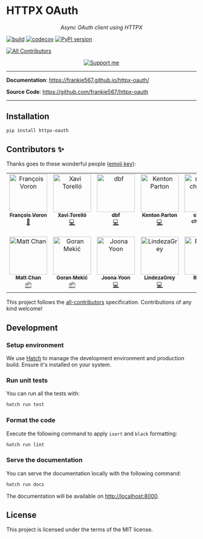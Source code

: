 # HTTPX OAuth

<p align="center">
    <em>Async OAuth client using HTTPX</em>
</p>

[![build](https://github.com/frankie567/httpx-oauth/workflows/Build/badge.svg)](https://github.com/frankie567/httpx-oauth/actions)
[![codecov](https://codecov.io/gh/frankie567/httpx-oauth/branch/master/graph/badge.svg)](https://codecov.io/gh/frankie567/httpx-oauth)
[![PyPI version](https://badge.fury.io/py/httpx-oauth.svg)](https://badge.fury.io/py/httpx-oauth)

<!-- ALL-CONTRIBUTORS-BADGE:START - Do not remove or modify this section -->
[![All Contributors](https://img.shields.io/badge/all_contributors-14-orange.svg?style=flat-square)](#contributors-)
<!-- ALL-CONTRIBUTORS-BADGE:END -->

<p align="center">
<a href="https://polar.sh/frankie567">
<picture>
  <source media="(prefers-color-scheme: dark)" srcset="https://polar.sh/embed/support-us.svg?org=frankie567&&text=Support+me&darkmode=1">
  <img alt="Support me" src="https://polar.sh/embed/support-us.svg?org=frankie567&text=Support+me">
</picture>
</a>
</p>

---

**Documentation**: <a href="https://frankie567.github.io/httpx-oauth/" target="_blank">https://frankie567.github.io/httpx-oauth/</a>

**Source Code**: <a href="https://github.com/frankie567/httpx-oauth" target="_blank">https://github.com/frankie567/httpx-oauth</a>

---

## Installation

```bash
pip install httpx-oauth
```


## Contributors ✨

Thanks goes to these wonderful people ([emoji key](https://allcontributors.org/docs/en/emoji-key)):

<!-- ALL-CONTRIBUTORS-LIST:START - Do not remove or modify this section -->
<!-- prettier-ignore-start -->
<!-- markdownlint-disable -->
<table>
  <tbody>
    <tr>
      <td align="center" valign="top" width="14.28%"><a href="http://francoisvoron.com"><img src="https://avatars.githubusercontent.com/u/1144727?v=4?s=100" width="100px;" alt="François Voron"/><br /><sub><b>François Voron</b></sub></a><br /><a href="#maintenance-frankie567" title="Maintenance">🚧</a></td>
      <td align="center" valign="top" width="14.28%"><a href="http://xaviertorello.cat"><img src="https://avatars.githubusercontent.com/u/8709244?v=4?s=100" width="100px;" alt="Xavi Torelló"/><br /><sub><b>Xavi Torelló</b></sub></a><br /><a href="https://github.com/frankie567/httpx-oauth/commits?author=XaviTorello" title="Code">💻</a></td>
      <td align="center" valign="top" width="14.28%"><a href="https://github.com/fullonic"><img src="https://avatars.githubusercontent.com/u/13336073?v=4?s=100" width="100px;" alt="dbf"/><br /><sub><b>dbf</b></sub></a><br /><a href="https://github.com/frankie567/httpx-oauth/commits?author=fullonic" title="Code">💻</a></td>
      <td align="center" valign="top" width="14.28%"><a href="http://www.kentonparton.com"><img src="https://avatars.githubusercontent.com/u/20202312?v=4?s=100" width="100px;" alt="Kenton Parton"/><br /><sub><b>Kenton Parton</b></sub></a><br /><a href="https://github.com/frankie567/httpx-oauth/commits?author=KentonParton" title="Code">💻</a></td>
      <td align="center" valign="top" width="14.28%"><a href="https://github.com/stepan-chatalyan"><img src="https://avatars.githubusercontent.com/u/78931407?v=4?s=100" width="100px;" alt="stepan-chatalyan"/><br /><sub><b>stepan-chatalyan</b></sub></a><br /><a href="https://github.com/frankie567/httpx-oauth/commits?author=stepan-chatalyan" title="Code">💻</a></td>
      <td align="center" valign="top" width="14.28%"><a href="https://github.com/Forst"><img src="https://avatars.githubusercontent.com/u/369699?v=4?s=100" width="100px;" alt="Foster Snowhill"/><br /><sub><b>Foster Snowhill</b></sub></a><br /><a href="https://github.com/frankie567/httpx-oauth/commits?author=Forst" title="Code">💻</a></td>
      <td align="center" valign="top" width="14.28%"><a href="https://hatcher.work"><img src="https://avatars.githubusercontent.com/u/24600763?v=4?s=100" width="100px;" alt="William Hatcher"/><br /><sub><b>William Hatcher</b></sub></a><br /><a href="https://github.com/frankie567/httpx-oauth/commits?author=williamhatcher" title="Code">💻</a></td>
    </tr>
    <tr>
      <td align="center" valign="top" width="14.28%"><a href="https://github.com/thewchan"><img src="https://avatars.githubusercontent.com/u/49702524?v=4?s=100" width="100px;" alt="Matt Chan"/><br /><sub><b>Matt Chan</b></sub></a><br /><a href="#platform-thewchan" title="Packaging/porting to new platform">📦</a></td>
      <td align="center" valign="top" width="14.28%"><a href="http://meka.rs"><img src="https://avatars.githubusercontent.com/u/610855?v=4?s=100" width="100px;" alt="Goran Mekić"/><br /><sub><b>Goran Mekić</b></sub></a><br /><a href="#platform-mekanix" title="Packaging/porting to new platform">📦</a></td>
      <td align="center" valign="top" width="14.28%"><a href="joonas.io"><img src="https://avatars.githubusercontent.com/u/9527681?v=4?s=100" width="100px;" alt="Joona Yoon"/><br /><sub><b>Joona Yoon</b></sub></a><br /><a href="https://github.com/frankie567/httpx-oauth/commits?author=joonas-yoon" title="Code">💻</a></td>
      <td align="center" valign="top" width="14.28%"><a href="http://vibrix.net"><img src="https://avatars.githubusercontent.com/u/39629455?v=4?s=100" width="100px;" alt="LindezaGrey"/><br /><sub><b>LindezaGrey</b></sub></a><br /><a href="https://github.com/frankie567/httpx-oauth/commits?author=LindezaGrey" title="Code">💻</a></td>
      <td align="center" valign="top" width="14.28%"><a href="https://github.com/Gr3atWh173"><img src="https://avatars.githubusercontent.com/u/11838184?v=4?s=100" width="100px;" alt="R. Singh"/><br /><sub><b>R. Singh</b></sub></a><br /><a href="https://github.com/frankie567/httpx-oauth/issues?q=author%3AGr3atWh173" title="Bug reports">🐛</a></td>
      <td align="center" valign="top" width="14.28%"><a href="https://github.com/lloesche"><img src="https://avatars.githubusercontent.com/u/2124094?v=4?s=100" width="100px;" alt="Lukas Lösche"/><br /><sub><b>Lukas Lösche</b></sub></a><br /><a href="https://github.com/frankie567/httpx-oauth/issues?q=author%3Alloesche" title="Bug reports">🐛</a> <a href="https://github.com/frankie567/httpx-oauth/commits?author=lloesche" title="Code">💻</a></td>
      <td align="center" valign="top" width="14.28%"><a href="https://github.com/king-jam"><img src="https://avatars.githubusercontent.com/u/8225465?v=4?s=100" width="100px;" alt="James King"/><br /><sub><b>James King</b></sub></a><br /><a href="https://github.com/frankie567/httpx-oauth/commits?author=king-jam" title="Code">💻</a></td>
    </tr>
  </tbody>
</table>

<!-- markdownlint-restore -->
<!-- prettier-ignore-end -->

<!-- ALL-CONTRIBUTORS-LIST:END -->

This project follows the [all-contributors](https://github.com/all-contributors/all-contributors) specification. Contributions of any kind welcome!

## Development

### Setup environment

We use [Hatch](https://hatch.pypa.io/latest/install/) to manage the development environment and production build. Ensure it's installed on your system.

### Run unit tests

You can run all the tests with:

```bash
hatch run test
```

### Format the code

Execute the following command to apply `isort` and `black` formatting:

```bash
hatch run lint
```

### Serve the documentation

You can serve the documentation locally with the following command:

```bash
hatch run docs
```

The documentation will be available on [http://localhost:8000](http://localhost:8000).

## License

This project is licensed under the terms of the MIT license.
